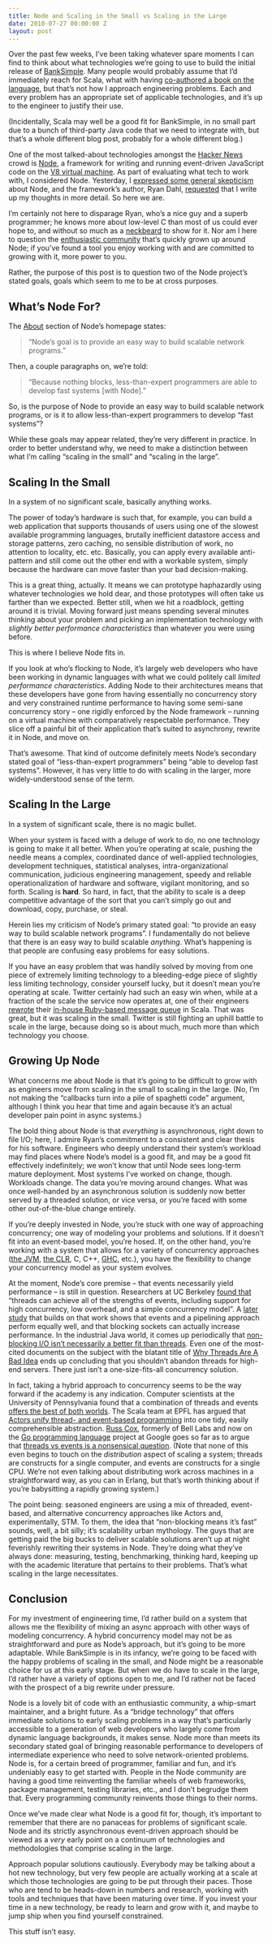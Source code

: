```yaml
---
title: Node and Scaling in the Small vs Scaling in the Large
date: 2010-07-27 00:00:00 Z
layout: post
---
```





Over the past few weeks, I’ve been taking whatever spare moments I can find to think about what technologies we’re going to use to build the initial release of [BankSimple](http://banksimple.net/). Many people would probably assume that I’d immediately reach for Scala, what with having [co-authored a book on the language](http://programmingscala.com/), but that’s not how I approach engineering problems. Each and every problem has an appropriate set of applicable technologies, and it’s up to the engineer to justify their use.

(Incidentally, Scala may well be a good fit for BankSimple, in no small part due to a bunch of third-party Java code that we need to integrate with, but that’s a whole different blog post, probably for a whole different blog.)

One of the most talked-about technologies amongst the [Hacker News](http://news.ycombinator.com/) crowd is [Node](http://nodejs.org/), a framework for writing and running event-driven JavaScript code on the [V8 virtual machine](http://code.google.com/p/v8/). As part of evaluating what tech to work with, I considered Node. Yesterday, I [expressed some general skepticism](http://twitter.com/al3x/status/19622271040) about Node, and the framework’s author, Ryan Dahl, [requested](http://twitter.com/ryah/status/19628041485) that I write up my thoughts in more detail. So here we are.

I’m certainly not here to disparage Ryan, who’s a nice guy and a superb programmer; he knows more about low-level C than most of us could ever hope to, and without so much as a [neckbeard](http://explorepahistory.com/images/ExplorePAHistory-a0b9d5-a_349.jpg) to show for it. Nor am I here to question the [enthusiastic community](http://wiki.github.com/ry/node/) that’s quickly grown up around Node; if you’ve found a tool you enjoy working with and are committed to growing with it, more power to you.

Rather, the purpose of this post is to question two of the Node project’s stated goals, goals which seem to me to be at cross purposes.

What’s Node For?
----------------

The [About](http://nodejs.org/#about) section of Node’s homepage states:

> “Node’s goal is to provide an easy way to build scalable network programs.”

Then, a couple paragraphs on, we’re told:

> “Because nothing blocks, less-than-expert programmers are able to develop fast systems [with Node].”

So, is the purpose of Node to provide an easy way to build scalable network programs, or is it to allow less-than-expert programmers to develop “fast systems”?

While these goals may appear related, they’re very different in practice. In order to better understand why, we need to make a distinction between what I’m calling “scaling in the small” and “scaling in the large”.

Scaling In the Small
--------------------

In a system of no significant scale, basically anything works.

The power of today’s hardware is such that, for example, you can build a web application that supports thousands of users using one of the slowest available programming languages, brutally inefficient datastore access and storage patterns, zero caching, no sensible distribution of work, no attention to locality, etc. etc. Basically, you can apply every available anti-pattern and still come out the other end with a workable system, simply because the hardware can move faster than your bad decision-making.

This is a great thing, actually. It means we can prototype haphazardly using whatever technologies we hold dear, and those prototypes will often take us farther than we expected. Better still, when we hit a roadblock, getting around it is trivial. Moving forward just means spending several minutes thinking about your problem and picking an implementation technology with *slightly better performance characteristics* than whatever you were using before.

This is where I believe Node fits in.

If you look at who’s flocking to Node, it’s largely web developers who have been working in dynamic languages with what we could politely call *limited performance characteristics*. Adding Node to their architectures means that these developers have gone from having essentially no concurrency story and very constrained runtime performance to having some semi-sane concurrency story – one rigidly enforced by the Node framework – running on a virtual machine with comparatively respectable performance. They slice off a painful bit of their application that’s suited to asynchrony, rewrite it in Node, and move on.

That’s awesome. That kind of outcome definitely meets Node’s secondary stated goal of “less-than-expert programmers” being “able to develop fast systems”. However, it has very little to do with scaling in the larger, more widely-understood sense of the term.

Scaling In the Large
--------------------

In a system of significant scale, there is no magic bullet.

When your system is faced with a deluge of work to do, no one technology is going to make it all better. When you’re operating at scale, pushing the needle means a complex, coordinated dance of well-applied technologies, development techniques, statistical analyses, intra-organizational communication, judicious engineering management, speedy and reliable operationalization of hardware and software, vigilant monitoring, and so forth. Scaling is **hard**. So hard, in fact, that the ability to scale is a deep competitive advantage of the sort that you can’t simply go out and download, copy, purchase, or steal.

Herein lies my criticism of Node’s primary stated goal: “to provide an easy way to build scalable network programs”. I fundamentally do not believe that there is an easy way to build scalable *anything*. What’s happening is that people are confusing easy problems for easy solutions.

If you have an easy problem that was handily solved by moving from one piece of extremely limiting technology to a bleeding-edge piece of slightly less limiting technology, consider yourself lucky, but it doesn’t mean you’re operating at scale. Twitter certainly had such an easy win when, while at a fraction of the scale the service now operates at, one of their engineers [rewrote](http://github.com/robey/kestrel) their [in-house Ruby-based message queue](http://rubyforge.org/projects/starling/) in Scala. That was great, but it was scaling in the small. Twitter is still fighting an uphill battle to scale in the large, because doing so is about much, much more than which technology you choose.

Growing Up Node
---------------

What concerns me about Node is that it’s going to be difficult to grow with as engineers move from scaling in the small to scaling in the large. (No, I’m not making the “callbacks turn into a pile of spaghetti code” argument, although I think you hear that time and again because it’s an actual developer pain point in async systems.)

The bold thing about Node is that *everything* is asynchronous, right down to file I/O; here, I admire Ryan’s commitment to a consistent and clear thesis for his software. Engineers who deeply understand their system’s workload may find places where Node’s model is a good fit, and may be a good fit effectively indefinitely; we won’t know that until Node sees long-term mature deployment. Most systems I’ve worked on change, though. Workloads change. The data you’re moving around changes. What was once well-handed by an asynchronous solution is suddenly now better served by a threaded solution, or vice versa, or you’re faced with some other out-of-the-blue change entirely.

If you’re deeply invested in Node, you’re stuck with one way of approaching concurrency; one way of modeling your problems and solutions. If it doesn’t fit into an event-based model, you’re hosed. If, on the other hand, you’re working with a system that allows for a variety of concurrency approaches ([the JVM](http://www.javaconcurrencyinpractice.com/), [the CLR](http://msdn.microsoft.com/en-us/magazine/cc163552.aspx), C, C++, [GHC](http://www.haskell.org/haskellwiki/GHC/Concurrency), etc.), you have the flexibility to change your concurrency model as your system evolves.

At the moment, Node’s core premise – that events necessarily yield performance – is still in question. Researchers at UC Berkeley [found that](http://www.usenix.org/events/hotos03/tech/full_papers/vonbehren/vonbehren_html/) “threads can achieve all of the strengths of events, including support for high concurrency, low overhead, and a simple concurrency model”. A [later study](http://portal.acm.org/citation.cfm?doid=1272996.1273021) that builds on that work shows that events and a pipelining approach perform equally well, and that blocking sockets can actually increase performance. In the industrial Java world, it comes up periodically that [non-blocking I/O isn’t necessarily a better fit than threads](http://paultyma.blogspot.com/2008/03/writing-java-multithreaded-servers.html). Even one of the most-cited documents on the subject with the blatant title of [Why Threads Are A Bad Idea](http://www.cs.sfu.ca/~vaughan/teaching/431/papers/ousterhout-threads-usenix96.pdf) ends up concluding that you shouldn’t abandon threads for high-end servers. There just isn’t a one-size-fits-all concurrency solution.

In fact, taking a hybrid approach to concurrency seems to be the way forward if the academy is any indication. Computer scientists at the University of Pennsylvania found that a combination of threads and events [offers the best of both worlds](http://portal.acm.org/citation.cfm?id=1273442.1250756). The Scala team at EPFL has argued that [Actors unify thread- and event-based programming](http://portal.acm.org/citation.cfm?id=1496422&dl=GUIDE&coll=GUIDE&CFID=96217084&CFTOKEN=25102252) into one tidy, easily comprehensible abstraction. [Russ Cox](http://research.swtch.com/), formerly of Bell Labs and now on the [Go programming language](http://golang.org/) project at Google goes so far as to argue that [threads vs events is a nonsensical question](http://swtch.com/~rsc/talks/threads07/). (Note that none of this even begins to touch on the *distribution* aspect of scaling a system; threads are constructs for a single computer, and events are constructs for a single CPU. We’re not even talking about distributing work across machines in a straightforward way, as you can in Erlang, but that’s worth thinking about if you’re babysitting a rapidly growing system.)

The point being: seasoned engineers are using a mix of threaded, event-based, and alternative concurrency approaches like Actors and, experimentally, STM. To them, the idea that “non-blocking means it’s fast” sounds, well, a bit silly; it’s scalability urban mythology. The guys that are getting paid the big bucks to deliver scalable solutions aren’t up at night feverishly rewriting their systems in Node. They’re doing what they’ve always done: measuring, testing, benchmarking, thinking hard, keeping up with the academic literature that pertains to their problems. That’s what scaling in the large necessitates.

Conclusion
----------

For my investment of engineering time, I’d rather build on a system that allows me the flexibility of mixing an async approach with other ways of modeling concurrency. A hybrid concurrency model may not be as straightforward and pure as Node’s approach, but it’s going to be more adaptable. While BankSimple is in its infancy, we’re going to be faced with the happy problems of scaling in the small, and Node might be a reasonable choice for us at this early stage. But when we do have to scale in the large, I’d rather have a variety of options open to me, and I’d rather not be faced with the prospect of a big rewrite under pressure.

Node is a lovely bit of code with an enthusiastic community, a whip-smart maintainer, and a bright future. As a “bridge technology” that offers immediate solutions to early scaling problems in a way that’s particularly accessible to a generation of web developers who largely come from dynamic language backgrounds, it makes sense. Node more than meets its secondary stated goal of bringing reasonable performance to developers of intermediate experience who need to solve network-oriented problems. Node is, for a certain breed of programmer, familiar and fun, and it’s undeniably easy to get started with. People in the Node community are having a good time reinventing the familiar wheels of web frameworks, package management, testing libraries, etc., and I don’t begrudge them that. Every programming community reinvents those things to their norms.

Once we’ve made clear what Node is a good fit for, though, it’s important to remember that there are no panaceas for problems of significant scale. Node and its strictly asynchronous event-driven approach should be viewed as a *very* early point on a continuum of technologies and methodologies that comprise scaling in the large.

Approach popular solutions cautiously. Everybody may be talking about a hot new technology, but very few people are actually working at a scale at which those technologies are going to be put through their paces. Those who are tend to be heads-down in numbers and research, working with tools and techniques that have been maturing over time. If you invest your time in a new technology, be ready to learn and grow with it, and maybe to jump ship when you find yourself constrained.

This stuff isn’t easy.
